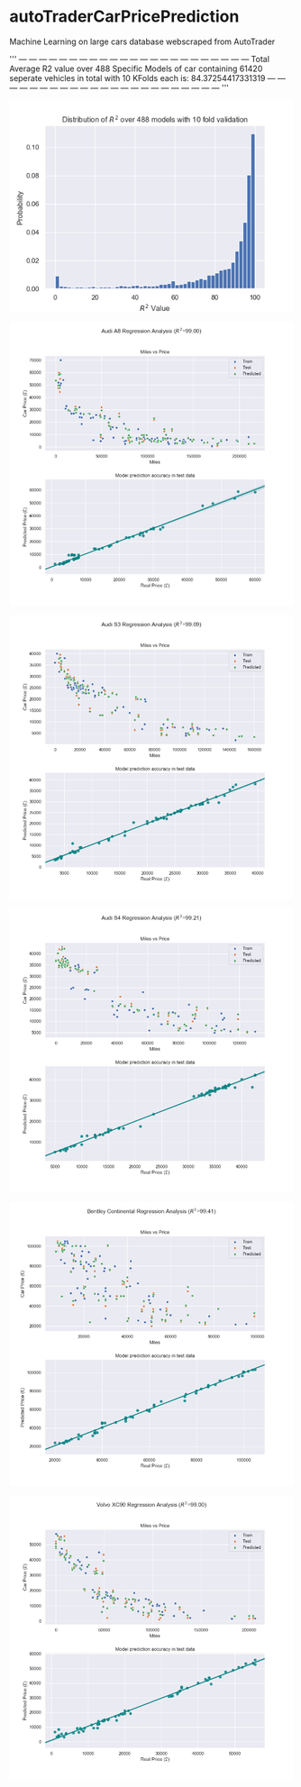 # autoTraderCarPricePrediction
Machine Learning on large cars database webscraped from AutoTrader

'''
— — — — — — — — — — — — — — — — — — — — — — — 
Total Average R2 value over 488 Specific Models of car containing 61420 seperate vehicles in total with 10 KFolds each is: 84.37254417331319
— — — — — — — — — — — — — — — — — — — — — — — 
'''

<p align="center"><img src="r2HistPricePrediction.png" /></p>

<p align="center"><img src="plots/Audi_A8_Plot.png" /></p>

<p align="center"><img src="plots/Audi_S3_Plot.png" /></p>

<p align="center"><img src="plots/Audi_S4_Plot.png" /></p>

<p align="center"><img src="plots/Bentley_Continental_Plot.png" /></p>

<p align="center"><img src="plots/Volvo_XC90_Plot.png" /></p>



